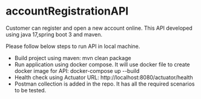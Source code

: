 # accountRegistrationAPI

Customer can register and open a new account online. This API developed using java 17,spring boot 3 and maven.

Please follow below steps to run API in local machine.
- Build project using maven:
   mvn clean package
- Run application using docker compose. It will use docker file to create docker image for API:
   docker-compose up --build
- Health check using Actuator URL:
   http://localhost:8080/actuator/health
- Postman collection is added in the repo. It has all the required scenarios to be tested.
 
  



